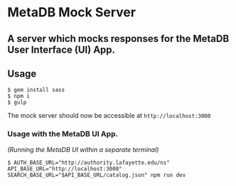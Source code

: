 # MetaDB Mock Server

## A server which mocks responses for the MetaDB User Interface (UI) App.

## Usage
```
$ gem install sass
$ npm i
$ gulp
```
The mock server should now be accessible at `http://localhost:3000`

### Usage with the MetaDB UI App.
_(Running the MetaDB UI within a separate terminal)_
```
$ AUTH_BASE_URL="http://authority.lafayette.edu/ns" API_BASE_URL="http://localhost:3000" SEARCH_BASE_URL="$API_BASE_URL/catalog.json" npm run dev
```
